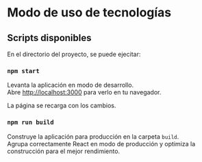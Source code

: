 # Modo de uso de tecnologías

## Scripts disponibles

En el directorio del proyecto, se puede ejecitar:

### `npm start`

Levanta la aplicación en modo de desarrollo.\
Abre [http://localhost:3000](http://localhost:3000) para verlo en tu navegador.

La página se recarga con los cambios.

### `npm run build`

Construye la aplicación para producción en la carpeta `build`.\
Agrupa correctamente React en modo de producción y optimiza la construcción para el mejor rendimiento.
